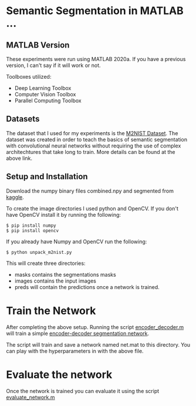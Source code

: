 # Semantic Segmentation in MATLAB ... 


## MATLAB Version
These experiments were run using MATLAB 2020a. If you have a previous version, I can't say if it will work or not.

Toolboxes utilized:

- Deep Learning Toolbox
- Computer Vision Toolbox
- Parallel Computing Toolbox

## Datasets

The dataset that I used for my experiments is the [M2NIST Dataset](https://www.kaggle.com/farhanhubble/multimnistm2nist). The dataset was created in order to teach the basics of semantic segmentation with convolutional neural networks without requiring the use of complex architechtures that take long to train. More details can be found at the above link.

## Setup and Installation

Download the numpy binary files combined.npy and segmented from [kaggle]([https://www.kaggle.com/farhanhubble/multimnistm2nist]).

To create the image directories I used python and OpenCV. If you don't have OpenCV install it by running the following:

```
$ pip install numpy
$ pip install opencv 
```

If you already have Numpy and OpenCV run the following:

```
$ python unpack_m2nist.py
```

This will create three directories: 
- masks contains the segmentations masks
- images contains the input images
- preds will contain the predictions once a network is trained.

# Train the Network

After completing the above setup. Running the script [encoder_decoder.m](encoder_decoder.m) will train a simple [encoder-decoder segmentation network](https://courses.cs.washington.edu/courses/cse576/17sp/notes/Sachin_Talk.pdf).

The script will train and save a network named net.mat to this directory. You can play with the hyperparameters in with the above file. 

# Evaluate the network 

Once the network is trained you can evaluate it using the script [evaluate_network.m](evaluate_network.m) 



